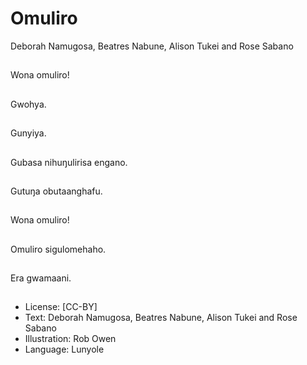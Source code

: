 # Omuliro
Deborah Namugosa,
Beatres Nabune, Alison
Tukei and Rose Sabano

##
Wona omuliro!


##
Gwohya.


##
Gunyiya.


##
Gubasa nihuŋulirisa
engano.


##
Gutuŋa obutaanghafu.


##
Wona omuliro!


##
Omuliro sigulomehaho.


##
Era gwamaani.


##
* License: [CC-BY]
* Text: Deborah Namugosa, Beatres Nabune, Alison
Tukei and Rose Sabano
* Illustration: Rob Owen
* Language: Lunyole
